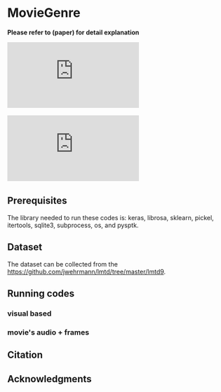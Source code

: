 # MovieGenre

**Please refer to (paper) for detail explanation**

![Image of network](https://github.com/Tinbeh97/MovieGenre/blob/master/conv.pdf)

![alt text](https://github.com/Tinbeh97/MovieGenre/blob/master/conv.pdf?raw=true)

## Prerequisites

The library needed to run these codes is: keras, librosa, sklearn, pickel, itertools, sqlite3, subprocess, os, and pysptk.

## Dataset

The dataset can be collected from the https://github.com/jwehrmann/lmtd/tree/master/lmtd9.

## Running codes

### visual based

### movie's audio + frames

## Citation

## Acknowledgments

